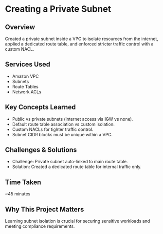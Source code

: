 # Creating a Private Subnet

## Overview
Created a private subnet inside a VPC to isolate resources from the internet, applied a dedicated route table, and enforced stricter traffic control with a custom NACL.

## Services Used
- Amazon VPC  
- Subnets  
- Route Tables  
- Network ACLs  

## Key Concepts Learned
- Public vs private subnets (internet access via IGW vs none).  
- Default route table association vs custom isolation.  
- Custom NACLs for tighter traffic control.  
- Subnet CIDR blocks must be unique within a VPC.  

## Challenges & Solutions
- Challenge: Private subnet auto-linked to main route table.  
- Solution: Created a dedicated route table for internal traffic only.  

## Time Taken
~45 minutes  

## Why This Project Matters
Learning subnet isolation is crucial for securing sensitive workloads and meeting compliance requirements.
